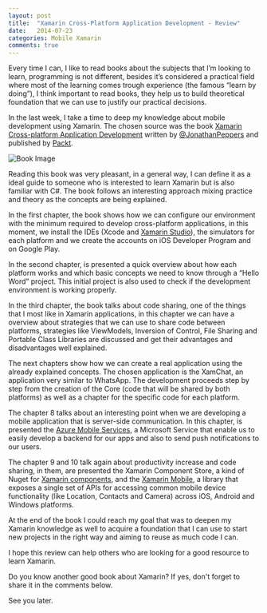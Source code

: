 ```yaml
---
layout: post
title:  "Xamarin Cross-Platform Application Development - Review"
date:   2014-07-23
categories: Mobile Xamarin
comments: true
---
```


Every time I can, I like to read books about the subjects that I’m looking to learn, programming is not different, besides it’s considered a practical field where most of the learning comes trough experience (the famous “learn by doing”), I think important to read books, they help us to build theoretical foundation that we can use to justify our practical decisions.

<!--more-->

In the last week, I take a time to deep my knowledge about mobile development using Xamarin. The chosen source was the book [Xamarin Cross-platform Application Development][1] written by [@JonathanPeppers][2] and published by [Packt][8].

![Book Image][3]

Reading this book was very pleasant, in a general way, I can define it as a ideal guide to someone who is interested to learn Xamarin but is also familiar with C#. The book follows an interesting approach mixing practice and theory as the concepts are being explained.

In the first chapter, the book shows how we can configure our environment with the minimum required to develop cross-platform applications, in this moment, we install the IDEs (Xcode and [Xamarin Studio][7]), the simulators for each platform and we create the accounts on iOS Developer Program and on Google Play.

In the second chapter, is presented a quick overview about how each platform works and which basic concepts we need to know through a “Hello Word” project. This initial project is also used to check if the development environment is working properly.

In the third chapter, the book talks about code sharing, one of the things that I most like in Xamarin applications, in this chapter we can have a overview about strategies that we can use to share code between platforms, strategies like ViewModels, Inversion of Control, File Sharing and Portable Class Libraries are discussed and get their advantages and disadvantages well explained.

The next chapters show how we can create a real application using the already explained concepts. The chosen application is the XamChat, an application very similar to WhatsApp. The development proceeds step by step from the creation of the Core (code that will be shared by both platforms) as well as a chapter for the specific code for each platform.

The chapter 8 talks about an interesting point when we are developing a mobile application that is server-side communication. In this chapter, is presented the [Azure Mobile Services][6], a Microsoft Service that enable us to easily develop a backend for our apps and also to send push notifications to our users.

The chapter 9 and 10 talk again about productivity increase and code sharing, in them, are presented the Xamarin Component Store, a kind of Nuget for [Xamarin components][4], and the [Xamarin Mobile][5], a library that exposes a single set of APIs for accessing common mobile device functionality (like Location, Contacts and Camera) across iOS, Android and Windows platforms.

At the end of the book I could reach my goal that was to deepen my Xamarin knowledge as well to acquire a foundation that I can use to start new projects in the right way and aiming to reuse as much code I can.

I hope this review can help others who are looking for a good resource to learn Xamarin.

Do you know another good book about Xamarin? If yes, don't forget to share it in the comments below.

See you later.

[1]: http://goo.gl/o7DqKm
[2]: https://twitter.com/JonathanPeppers
[3]: http://ecx.images-amazon.com/images/I/51qmaWBXSDL.jpg
[4]: http://components.xamarin.com/
[5]: https://components.xamarin.com/view/xamarin.mobile
[6]: http://azure.microsoft.com/en-us/documentation/services/mobile-services/
[7]: http://xamarin.com/studio
[8]: http://www.packtpub.com/xamarin-cross-platform-application-development/book
